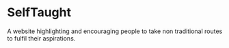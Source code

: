 # SelfTaught
A website highlighting and encouraging people to take non traditional routes to fulfil their aspirations.
